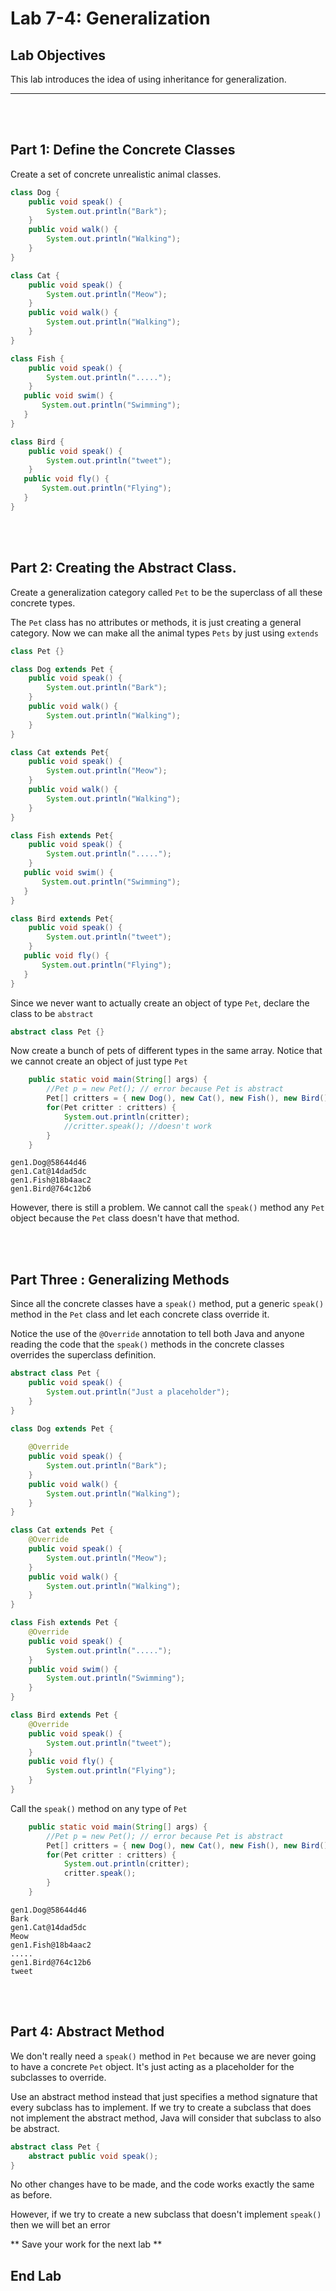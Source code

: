 # Lab 7-4: Generalization  



## Lab Objectives

This lab introduces the idea of using inheritance for generalization.

---
<br/>
<br/>

## Part 1: Define the Concrete Classes

Create a set of concrete unrealistic animal classes.

```java
class Dog {
	public void speak() {
		System.out.println("Bark");
	}
	public void walk() {
		System.out.println("Walking");
	}
}

class Cat {
	public void speak() {
		System.out.println("Meow");
	}
	public void walk() {
		System.out.println("Walking");
	}
}

class Fish {
	public void speak() {
		System.out.println(".....");
	}
   public void swim() {
	   System.out.println("Swimming");
   }
}

class Bird {
	public void speak() {
		System.out.println("tweet");
	}
   public void fly() {
	   System.out.println("Flying");
   }
}
```
<br/>
<br/>

## Part 2: Creating the Abstract Class.


Create a generalization category called `Pet` to be the superclass of all these concrete types.

The `Pet` class has no attributes or methods, it is just creating a general category.  Now we can make all the animal types `Pets` by just using `extends`

```java
class Pet {}

class Dog extends Pet {
	public void speak() {
		System.out.println("Bark");
	}
	public void walk() {
		System.out.println("Walking");
	}
}

class Cat extends Pet{
	public void speak() {
		System.out.println("Meow");
	}
	public void walk() {
		System.out.println("Walking");
	}
}

class Fish extends Pet{
	public void speak() {
		System.out.println(".....");
	}
   public void swim() {
	   System.out.println("Swimming");
   }
}

class Bird extends Pet{
	public void speak() {
		System.out.println("tweet");
	}
   public void fly() {
	   System.out.println("Flying");
   }
}
```
Since we never want to actually create an object of type `Pet`, declare the class to be `abstract`

```java
abstract class Pet {}
```

Now create a bunch of pets of different types in the same array. Notice that we cannot create an object of just type `Pet`

```java
	public static void main(String[] args) {
		//Pet p = new Pet(); // error because Pet is abstract
		Pet[] critters = { new Dog(), new Cat(), new Fish(), new Bird() };
		for(Pet critter : critters) {
			System.out.println(critter); 
			//critter.speak(); //doesn't work
		}
	}
```

```console
gen1.Dog@58644d46
gen1.Cat@14dad5dc
gen1.Fish@18b4aac2
gen1.Bird@764c12b6
```

However, there is still a problem. We cannot call the `speak()` method any `Pet` object because the `Pet` class doesn't have that method.

<br/>
<br/>

## Part Three : Generalizing Methods

Since all the concrete classes have a `speak()` method, put a generic `speak()` method in the `Pet` class and let each concrete class override it.

Notice the use of the `@Override` annotation to tell both Java and anyone reading the code that the `speak()` methods in the concrete classes overrides the superclass definition.

```java
abstract class Pet {
	public void speak() {
		System.out.println("Just a placeholder");
	}
}

class Dog extends Pet {
	
	@Override
	public void speak() {
		System.out.println("Bark");
	}
	public void walk() {
		System.out.println("Walking");
	}
}

class Cat extends Pet {
	@Override
	public void speak() {
		System.out.println("Meow");
	}
	public void walk() {
		System.out.println("Walking");
	}
}

class Fish extends Pet {
	@Override
	public void speak() {
		System.out.println(".....");
	}
	public void swim() {
		System.out.println("Swimming");
	}
}

class Bird extends Pet {
	@Override
	public void speak() {
		System.out.println("tweet");
	}
	public void fly() {
		System.out.println("Flying");
	}
}

```

Call the `speak()` method on any type of `Pet`

```java
	public static void main(String[] args) {
		//Pet p = new Pet(); // error because Pet is abstract
		Pet[] critters = { new Dog(), new Cat(), new Fish(), new Bird() };
		for(Pet critter : critters) {
			System.out.println(critter); 
			critter.speak(); 
		}
	}

```

```console
gen1.Dog@58644d46
Bark
gen1.Cat@14dad5dc
Meow
gen1.Fish@18b4aac2
.....
gen1.Bird@764c12b6
tweet
```
<br/>
<br/>

## Part 4: Abstract Method

We don't really need a `speak()` method in `Pet` because we are never going to have a concrete `Pet` object. It's just acting as a placeholder for the subclasses to override.

Use an abstract method instead that just specifies a method signature that every subclass has to implement. If we try to create a subclass that does not implement the abstract method, Java will consider that subclass to also be abstract.

```java
abstract class Pet {
	abstract public void speak();
}
```
No other changes have to be made, and the code works exactly the same as before.

However, if we try to create a new subclass that doesn't implement `speak() ` then we will bet an error

** Save your work for the next lab **

## End Lab